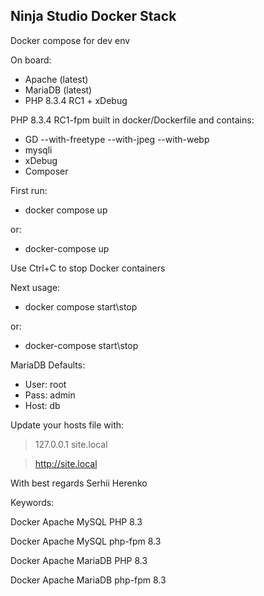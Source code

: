 ## Ninja Studio Docker Stack

Docker compose for dev env

On board:
- Apache (latest)
- MariaDB (latest)
- PHP 8.3.4 RC1 + xDebug

PHP 8.3.4 RC1-fpm built in docker/Dockerfile and contains:
- GD --with-freetype --with-jpeg --with-webp
- mysqli
- xDebug
- Composer

First run:
- docker compose up

or:

- docker-compose up

Use Ctrl+C to stop Docker containers

Next usage:

- docker compose start\stop

or:

- docker-compose start\stop

MariaDB Defaults:
- User: root
- Pass: admin
- Host: db

Update your hosts file with: 
>127.0.0.1 site.local

> http://site.local

With best regards Serhii Herenko

Keywords:

Docker Apache MySQL PHP 8.3

Docker Apache MySQL php-fpm 8.3

Docker Apache MariaDB PHP 8.3

Docker Apache MariaDB php-fpm 8.3
